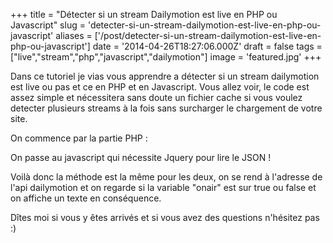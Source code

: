 +++
title = "Détecter si un stream Dailymotion est live en PHP ou Javascript"
slug = 'detecter-si-un-stream-dailymotion-est-live-en-php-ou-javascript'
aliases = ['/post/detecter-si-un-stream-dailymotion-est-live-en-php-ou-javascript']
date = '2014-04-26T18:27:06.000Z'
draft = false
tags = ["live","stream","php","javascript","dailymotion"]
image = 'featured.jpg'
+++

Dans ce tutoriel je vias vous apprendre a détecter si un stream dailymotion est live ou pas et ce en PHP et en Javascript. Vous allez voir, le code est assez simple et nécessitera sans doute un fichier cache si vous voulez detecter plusieurs streams à la fois sans surcharger le chargement de votre site.

On commence par la partie PHP :

On passe au javascript qui nécessite Jquery pour lire le JSON !

Voilà donc la méthode est la même pour les deux, on se rend à l'adresse de l'api dailymotion et on regarde si la variable "onair" est sur true ou false et on affiche un texte en conséquence.

Dîtes moi si vous y êtes arrivés et si vous avez des questions n'hésitez pas :)
